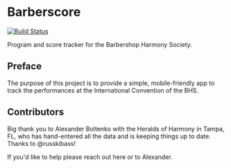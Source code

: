 # Barberscore

[![Build Status](https://semaphoreci.com/api/v1/dbinetti/barberscore-django/branches/master/badge.svg)](https://semaphoreci.com/dbinetti/barberscore-django)

Program and score tracker for the Barbershop Harmony Society.

## Preface
The purpose of this project is to provide a simple, mobile-friendly app to track the performances at the International Convention of the BHS.

## Contributors
Big thank you to Alexander Boltenko with the Heralds of Harmony in Tampa, FL, who has hand-entered all the data and is keeping things up to date.  Thanks to @russkibass!

If you'd like to help please reach out here or to Alexander.
